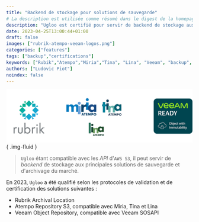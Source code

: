 ```yaml
---
title: "Backend de stockage pour solutions de sauvegarde"
# La description est utilisée comme résumé dans le digest de la homepage
description: "Ugloo est certifié pour servir de backend de stockage aux principales solutions de sauvegarde et d'archivage du marché."
date: 2023-04-25T13:00:44+01:00
draft: false
images: ["rubrik-atempo-veeam-logos.png"]
categories: ["features"]
tags: ["backup","certifications"]
keywords: ["Rubik","Atempo","Miria","Tina", "Lina", "Veeam", "backup", "archivage", "certification", "validation"]
authors: ["Ludovic Piot"]
noindex: false
---
```


![Logos de solutions de sauvegarde compatibles Veeam / Rubrik / Atempo / ComVault](rubrik-atempo-veeam-logos.png "Logos Veeam / Rubrik / Atempo / ComVault")
{ .img-fluid }

> `Ugloo` étant compatible avec les _API_ d'`AWS S3`, il peut servir de _backend_ de stockage aux principales solutions de sauvegarde et d'archivage du marché.

En 2023, `Ugloo` a été qualifié selon les protocoles de validation et de certification des solutions suivantes :
* Rubrik Archival Location
* Atempo Repository S3, compatible avec Miria, Tina et Lina
* Veeam Object Repository, compatible avec Veeam SOSAPI